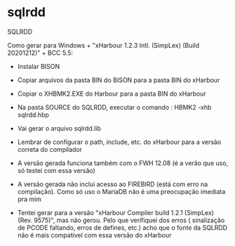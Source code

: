 # sqlrdd
SQLRDD

Como gerar para Windows + "xHarbour 1.2.3 Intl. (SimpLex) (Build 20201212)" + BCC 5.5:

- Instalar BISON
- Copiar arquivos da pasta BIN do BISON para a pasta BIN do xHarbour
- Copiar o XHBMK2.EXE do Harbour para a pasta BIN do xHarbour
- Na pasta SOURCE do SQLRDD, executar o comando :
  HBMK2 -xhb sqlrdd.hbp

- Vai gerar o arquivo sqlrdd.lib

- Lembrar de configurar o path, include, etc. do xHarbour para a versão correta do compilador

- A versão gerada funciona também com o FWH 12.08 (é a verão que uso, só testei com essa versão)

- A versão gerada não inclui acesso ao FIREBIRD (está com erro na compilação). Como só uso o MariaDB não
  é uma preocupação imediata pra mim

- Tentei gerar para a versão "xHarbour Compiler build 1.2.1 (SimpLex) (Rev. 9575)", mas não gerou. Pelo que
  verifiquei dos erros ( sinalização de PCODE faltando, erros de defines, etc.) acho que o fonte da SQLRDD
  não é mais compatível com essa versão do xHarbour
